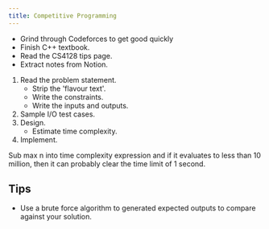 ```yaml
---
title: Competitive Programming
---
```


- Grind through Codeforces to get good quickly
- Finish C++ textbook.
- Read the CS4128 tips page.
- Extract notes from Notion.

1. Read the problem statement.
    - Strip the 'flavour text'.
    - Write the constraints.
    - Write the inputs and outputs.
2. Sample I/O test cases.
3. Design.
    - Estimate time complexity.
4. Implement.

Sub max n into time complexity expression and if it evaluates to less than 10 million, then it can probably clear the time limit of 1 second.

## Tips
- Use a brute force algorithm to generated expected outputs to compare against your solution.
